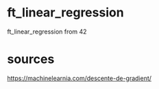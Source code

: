 # ft_linear_regression
ft_linear_regression from 42


# sources
https://machinelearnia.com/descente-de-gradient/
